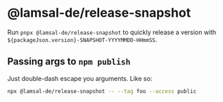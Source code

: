 # @lamsal-de/release-snapshot

Run `pnpx @lamsal-de/release-snapshot` to quickly release a version with `${packageJson.version}-SNAPSHOT-YYYYMMDD-HHmmSS`.

## Passing args to `npm publish`

Just double-dash escape you arguments. Like so: 
```sh
npx @lamsal-de/release-snapshot -- --tag foo --access public
```
